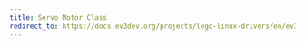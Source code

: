 ```yaml
---
title: Servo Motor Class
redirect_to: https://docs.ev3dev.org/projects/lego-linux-drivers/en/ev3dev-jessie/motors.html#servo-motor-subsystem
---
```

